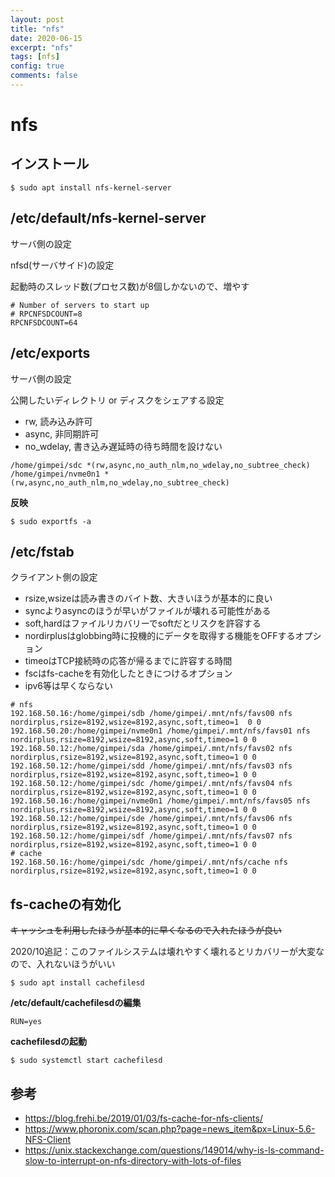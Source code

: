 ```yaml
---
layout: post
title: "nfs"
date: 2020-06-15
excerpt: "nfs"
tags: [nfs]
config: true
comments: false
---
```


# nfs

## インストール

```console
$ sudo apt install nfs-kernel-server
```

## /etc/default/nfs-kernel-server
サーバ側の設定

nfsd(サーバサイド)の設定  

起動時のスレッド数(プロセス数)が8個しかないので、増やす

```console
# Number of servers to start up
# RPCNFSDCOUNT=8
RPCNFSDCOUNT=64
```

## /etc/exports
サーバ側の設定

公開したいディレクトリ or ディスクをシェアする設定

 - rw, 読み込み許可
 - async, 非同期許可
 - no_wdelay, 書き込み遅延時の待ち時間を設けない

```console
/home/gimpei/sdc *(rw,async,no_auth_nlm,no_wdelay,no_subtree_check)
/home/gimpei/nvme0n1 *(rw,async,no_auth_nlm,no_wdelay,no_subtree_check)
```

**反映**  
```console
$ sudo exportfs -a
```

## /etc/fstab
クライアント側の設定

 - rsize,wsizeは読み書きのバイト数、大きいほうが基本的に良い  
 - syncよりasyncのほうが早いがファイルが壊れる可能性がある
 - soft,hardはファイルリカバリーでsoftだとリスクを許容する
 - nordirplusはglobbing時に投機的にデータを取得する機能をOFFするオプション
 - timeoはTCP接続時の応答が帰るまでに許容する時間
 - fscはfs-cacheを有効化したときにつけるオプション  
 - ipv6等は早くならない

```console
# nfs
192.168.50.16:/home/gimpei/sdb /home/gimpei/.mnt/nfs/favs00 nfs nordirplus,rsize=8192,wsize=8192,async,soft,timeo=1  0 0
192.168.50.20:/home/gimpei/nvme0n1 /home/gimpei/.mnt/nfs/favs01 nfs nordirplus,rsize=8192,wsize=8192,async,soft,timeo=1 0 0
192.168.50.12:/home/gimpei/sda /home/gimpei/.mnt/nfs/favs02 nfs nordirplus,rsize=8192,wsize=8192,async,soft,timeo=1 0 0
192.168.50.12:/home/gimpei/sdd /home/gimpei/.mnt/nfs/favs03 nfs nordirplus,rsize=8192,wsize=8192,async,soft,timeo=1 0 0
192.168.50.12:/home/gimpei/sdc /home/gimpei/.mnt/nfs/favs04 nfs nordirplus,rsize=8192,wsize=8192,async,soft,timeo=1 0 0
192.168.50.16:/home/gimpei/nvme0n1 /home/gimpei/.mnt/nfs/favs05 nfs nordirplus,rsize=8192,wsize=8192,async,soft,timeo=1 0 0
192.168.50.12:/home/gimpei/sde /home/gimpei/.mnt/nfs/favs06 nfs nordirplus,rsize=8192,wsize=8192,async,soft,timeo=1 0 0
192.168.50.12:/home/gimpei/sdf /home/gimpei/.mnt/nfs/favs07 nfs nordirplus,rsize=8192,wsize=8192,async,soft,timeo=1 0 0
# cache
192.168.50.16:/home/gimpei/sdc /home/gimpei/.mnt/nfs/cache nfs nordirplus,rsize=8192,wsize=8192,async,soft,timeo=1 0 0
```

## fs-cacheの有効化
~~キャッシュを利用したほうが基本的に早くなるので入れたほうが良い~~

2020/10追記：このファイルシステムは壊れやすく壊れるとリカバリーが大変なので、入れないほうがいい

```console
$ sudo apt install cachefilesd
```

**/etc/default/cachefilesdの編集**

```console
RUN=yes
```

**cachefilesdの起動**

```console
$ sudo systemctl start cachefilesd
```

## 参考
 - https://blog.frehi.be/2019/01/03/fs-cache-for-nfs-clients/
 - https://www.phoronix.com/scan.php?page=news_item&px=Linux-5.6-NFS-Client
 - https://unix.stackexchange.com/questions/149014/why-is-ls-command-slow-to-interrupt-on-nfs-directory-with-lots-of-files
